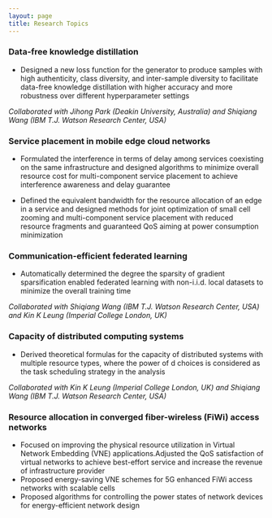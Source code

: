 ```yaml
---
layout: page
title: Research Topics
---
```



### Data-free knowledge distillation
+ Designed a new loss function for the generator to produce samples with high authenticity, class diversity,
and inter-sample diversity to facilitate data-free knowledge distillation with higher accuracy and more
robustness over different hyperparameter settings

_Collaborated with Jihong Park (Deakin University, Australia) and Shiqiang Wang (IBM T.J. Watson Research
Center, USA)_

### Service placement in mobile edge cloud networks
+ Formulated the interference in terms of delay among services coexisting on the same infrastructure and 
designed algorithms to minimize overall resource cost for multi-component service placement to achieve 
interference awareness and delay guarantee

+ Defined the equivalent bandwidth for the resource allocation of an edge in a service and designed methods
for joint optimization of small cell zooming and multi-component service placement with reduced resource
fragments and guaranteed QoS aiming at power consumption minimization

### Communication-efficient federated learning
+ Automatically determined the degree the sparsity of gradient sparsification enabled federated learning with
non-i.i.d. local datasets to minimize the overall training time

_Collaborated with Shiqiang Wang (IBM T.J. Watson Research Center, USA) and Kin K Leung (Imperial College
London, UK)_

### Capacity of distributed computing systems
+ Derived theoretical formulas for the capacity of distributed systems with multiple resource types, where the
power of d choices is considered as the task scheduling strategy in the analysis

_Collaborated with Kin K Leung (Imperial College London, UK) and Shiqiang Wang (IBM T.J. Watson Research
Center, USA)_

### Resource allocation in converged fiber-wireless (FiWi) access networks
+ Focused on improving the physical resource utilization in Virtual Network Embedding (VNE) applications.Adjusted the QoS satisfaction of virtual networks to achieve best-effort service and increase the revenue of
infrastructure provider
+ Proposed energy-saving VNE schemes for 5G enhanced FiWi access networks with scalable cells
+ Proposed algorithms for controlling the power states of network devices for energy-efficient network design